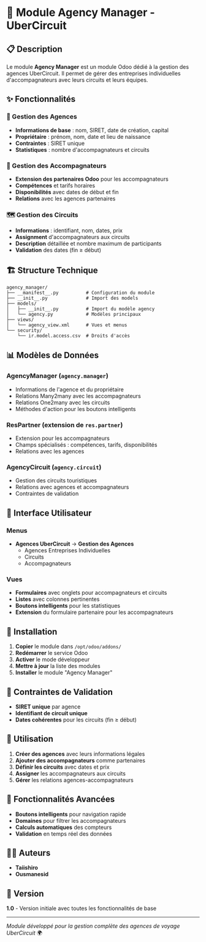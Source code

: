 # 🏢 Module Agency Manager - UberCircuit

## 📋 Description

Le module **Agency Manager** est un module Odoo dédié à la gestion des agences UberCircuit. Il permet de gérer des entreprises individuelles d'accompagnateurs avec leurs circuits et leurs équipes.

## ✨ Fonctionnalités

### 🏢 Gestion des Agences
- **Informations de base** : nom, SIRET, date de création, capital
- **Propriétaire** : prénom, nom, date et lieu de naissance
- **Contraintes** : SIRET unique
- **Statistiques** : nombre d'accompagnateurs et circuits

### 👥 Gestion des Accompagnateurs
- **Extension des partenaires Odoo** pour les accompagnateurs
- **Compétences** et tarifs horaires
- **Disponibilités** avec dates de début et fin
- **Relations** avec les agences partenaires

### 🗺️ Gestion des Circuits
- **Informations** : identifiant, nom, dates, prix
- **Assignment** d'accompagnateurs aux circuits
- **Description** détaillée et nombre maximum de participants
- **Validation** des dates (fin ≥ début)

## 🏗️ Structure Technique

```
agency_manager/
├── __manifest__.py          # Configuration du module
├── __init__.py              # Import des models
├── models/
│   ├── __init__.py          # Import du modèle agency
│   └── agency.py            # Modèles principaux
├── views/
│   └── agency_view.xml      # Vues et menus
└── security/
    └── ir.model.access.csv  # Droits d'accès
```

## 📊 Modèles de Données

### AgencyManager (`agency.manager`)
- Informations de l'agence et du propriétaire
- Relations Many2many avec les accompagnateurs
- Relations One2many avec les circuits
- Méthodes d'action pour les boutons intelligents

### ResPartner (extension de `res.partner`)
- Extension pour les accompagnateurs
- Champs spécialisés : compétences, tarifs, disponibilités
- Relations avec les agences

### AgencyCircuit (`agency.circuit`)
- Gestion des circuits touristiques
- Relations avec agences et accompagnateurs
- Contraintes de validation

## 🎯 Interface Utilisateur

### Menus
- **Agences UberCircuit** → **Gestion des Agences**
  - Agences Entreprises Individuelles
  - Circuits
  - Accompagnateurs

### Vues
- **Formulaires** avec onglets pour accompagnateurs et circuits
- **Listes** avec colonnes pertinentes
- **Boutons intelligents** pour les statistiques
- **Extension** du formulaire partenaire pour les accompagnateurs

## 🔧 Installation

1. **Copier** le module dans `/opt/odoo/addons/`
2. **Redémarrer** le service Odoo
3. **Activer** le mode développeur
4. **Mettre à jour** la liste des modules
5. **Installer** le module "Agency Manager"

## 📝 Contraintes de Validation

- **SIRET unique** par agence
- **Identifiant de circuit unique**
- **Dates cohérentes** pour les circuits (fin ≥ début)

## 🚀 Utilisation

1. **Créer des agences** avec leurs informations légales
2. **Ajouter des accompagnateurs** comme partenaires
3. **Définir les circuits** avec dates et prix
4. **Assigner** les accompagnateurs aux circuits
5. **Gérer** les relations agences-accompagnateurs

## 🎨 Fonctionnalités Avancées

- **Boutons intelligents** pour navigation rapide
- **Domaines** pour filtrer les accompagnateurs
- **Calculs automatiques** des compteurs
- **Validation** en temps réel des données

## 👨‍💻 Auteurs

- **Taiishiro**
- **Ousmanesid**

## 📄 Version

**1.0** - Version initiale avec toutes les fonctionnalités de base

---

*Module développé pour la gestion complète des agences de voyage UberCircuit* 🌍 